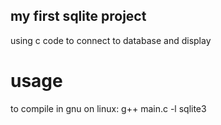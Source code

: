 ## my first sqlite project
using c code to connect to database and display

# usage
to compile in gnu on linux:
    g++ main.c -l sqlite3